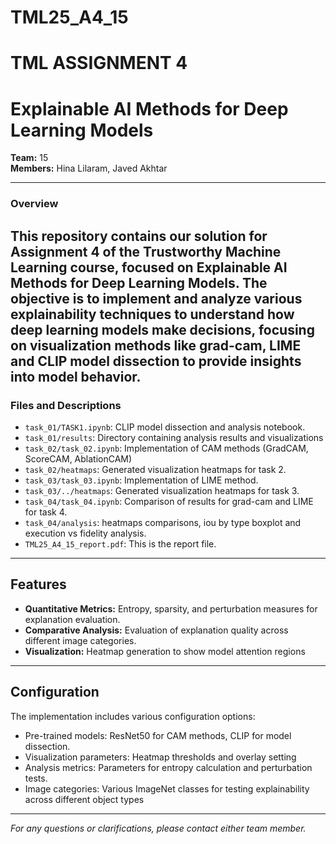 
# TML25_A4_15
# TML ASSIGNMENT 4 
# Explainable AI Methods for Deep Learning Models
**Team:** 15  
**Members:** Hina Lilaram, Javed Akhtar

---

### Overview

This repository contains our solution for Assignment 4 of the Trustworthy Machine Learning course, focused on Explainable AI Methods for Deep Learning Models. The objective is to implement and analyze various explainability techniques to understand how deep learning models make decisions, focusing on visualization methods like grad-cam, LIME and CLIP model dissection to provide insights into model behavior.
---


### Files and Descriptions

- `task_01/TASK1.ipynb`: CLIP model dissection and analysis notebook.
- `task_01/results`: Directory containing analysis results and visualizations
- `task_02/task_02.ipynb`: Implementation of CAM methods (GradCAM, ScoreCAM, AblationCAM)
- `task_02/heatmaps`: Generated visualization heatmaps for task 2.
- `task_03/task_03.ipynb`: Implementation of LIME method.
- `task_03/../heatmaps`: Generated visualization heatmaps for task 3.
- `task_04/task_04.ipynb`: Comparison of results for grad-cam and LIME for task 4.
- `task_04/analysis`: heatmaps comparisons, iou by type boxplot and execution vs fidelity analysis.
- `TML25_A4_15_report.pdf`: This is the report file.

---

## Features

- **Quantitative Metrics:** Entropy, sparsity, and perturbation measures for explanation evaluation.
- **Comparative Analysis:**  Evaluation of explanation quality across different image categories.
- **Visualization:** Heatmap generation to show model attention regions

---

## Configuration

The implementation includes various configuration options:
- Pre-trained models: ResNet50 for CAM methods, CLIP for model dissection.
- Visualization parameters: Heatmap thresholds and overlay setting
- Analysis metrics: Parameters for entropy calculation and perturbation tests.
- Image categories: Various ImageNet classes for testing explainability across different object types

---

*For any questions or clarifications, please contact either team member.*